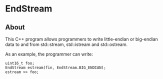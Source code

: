 # EndStream

## About

This C++ program allows programmers to write little-endian or big-endian data to and from std::stream, std::istream and std::ostream.

As an example, the programmer can write:

```
uint16_t foo;
EndStream estream(fin, EndStream.BIG_ENDIAN);
estream >> foo;
```